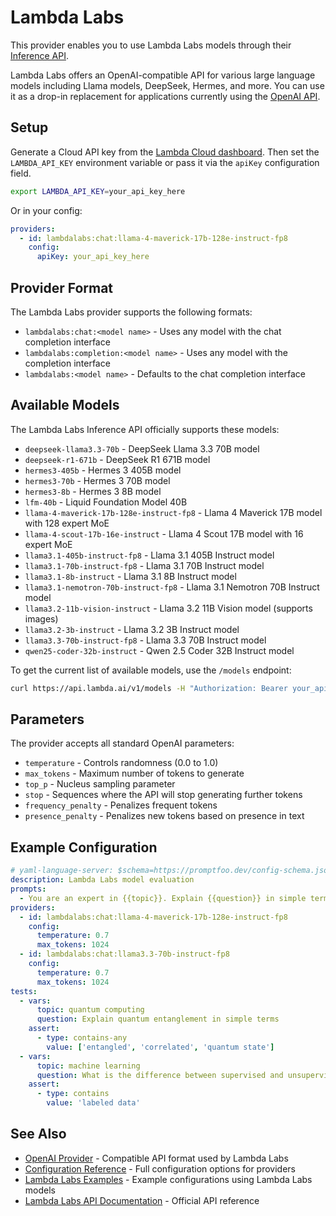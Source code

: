# Lambda Labs

This provider enables you to use Lambda Labs models through their [Inference API](https://docs.lambda.ai/public-cloud/lambda-inference-api/).

Lambda Labs offers an OpenAI-compatible API for various large language models including Llama models, DeepSeek, Hermes, and more. You can use it as a drop-in replacement for applications currently using the [OpenAI API](/docs/providers/openai/).

## Setup

Generate a Cloud API key from the [Lambda Cloud dashboard](https://cloud.lambdalabs.com/api-keys). Then set the `LAMBDA_API_KEY` environment variable or pass it via the `apiKey` configuration field.

```bash
export LAMBDA_API_KEY=your_api_key_here
```

Or in your config:

```yaml
providers:
  - id: lambdalabs:chat:llama-4-maverick-17b-128e-instruct-fp8
    config:
      apiKey: your_api_key_here
```

## Provider Format

The Lambda Labs provider supports the following formats:

- `lambdalabs:chat:<model name>` - Uses any model with the chat completion interface
- `lambdalabs:completion:<model name>` - Uses any model with the completion interface
- `lambdalabs:<model name>` - Defaults to the chat completion interface

## Available Models

The Lambda Labs Inference API officially supports these models:

- `deepseek-llama3.3-70b` - DeepSeek Llama 3.3 70B model
- `deepseek-r1-671b` - DeepSeek R1 671B model
- `hermes3-405b` - Hermes 3 405B model
- `hermes3-70b` - Hermes 3 70B model
- `hermes3-8b` - Hermes 3 8B model
- `lfm-40b` - Liquid Foundation Model 40B
- `llama-4-maverick-17b-128e-instruct-fp8` - Llama 4 Maverick 17B model with 128 expert MoE
- `llama-4-scout-17b-16e-instruct` - Llama 4 Scout 17B model with 16 expert MoE
- `llama3.1-405b-instruct-fp8` - Llama 3.1 405B Instruct model
- `llama3.1-70b-instruct-fp8` - Llama 3.1 70B Instruct model
- `llama3.1-8b-instruct` - Llama 3.1 8B Instruct model
- `llama3.1-nemotron-70b-instruct-fp8` - Llama 3.1 Nemotron 70B Instruct model
- `llama3.2-11b-vision-instruct` - Llama 3.2 11B Vision model (supports images)
- `llama3.2-3b-instruct` - Llama 3.2 3B Instruct model
- `llama3.3-70b-instruct-fp8` - Llama 3.3 70B Instruct model
- `qwen25-coder-32b-instruct` - Qwen 2.5 Coder 32B Instruct model

To get the current list of available models, use the `/models` endpoint:

```bash
curl https://api.lambda.ai/v1/models -H "Authorization: Bearer your_api_key_here"
```

## Parameters

The provider accepts all standard OpenAI parameters:

- `temperature` - Controls randomness (0.0 to 1.0)
- `max_tokens` - Maximum number of tokens to generate
- `top_p` - Nucleus sampling parameter
- `stop` - Sequences where the API will stop generating further tokens
- `frequency_penalty` - Penalizes frequent tokens
- `presence_penalty` - Penalizes new tokens based on presence in text

## Example Configuration

```yaml
# yaml-language-server: $schema=https://promptfoo.dev/config-schema.json
description: Lambda Labs model evaluation
prompts:
  - You are an expert in {{topic}}. Explain {{question}} in simple terms.
providers:
  - id: lambdalabs:chat:llama-4-maverick-17b-128e-instruct-fp8
    config:
      temperature: 0.7
      max_tokens: 1024
  - id: lambdalabs:chat:llama3.3-70b-instruct-fp8
    config:
      temperature: 0.7
      max_tokens: 1024
tests:
  - vars:
      topic: quantum computing
      question: Explain quantum entanglement in simple terms
    assert:
      - type: contains-any
        value: ['entangled', 'correlated', 'quantum state']
  - vars:
      topic: machine learning
      question: What is the difference between supervised and unsupervised learning?
    assert:
      - type: contains
        value: 'labeled data'
```

## See Also

- [OpenAI Provider](/docs/providers/openai) - Compatible API format used by Lambda Labs
- [Configuration Reference](/docs/configuration/reference.md) - Full configuration options for providers
- [Lambda Labs Examples](https://github.com/promptfoo/promptfoo/tree/main/examples/lambdalabs) - Example configurations using Lambda Labs models
- [Lambda Labs API Documentation](https://docs.lambda.ai/public-cloud/lambda-inference-api/) - Official API reference
